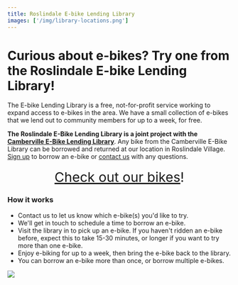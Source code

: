 ```yaml
---
title: Roslindale E-bike Lending Library
images: ['/img/library-locations.png']
---
```



# Curious about e-bikes? Try one from the Roslindale E-bike Lending Library!

The E-bike Lending Library is a free, not-for-profit service working to expand access to e-bikes in the area. We have a small collection of e-bikes that we lend out to community members for up to a week, for free.

**The Roslindale E-Bike Lending Library is a joint project with the [Camberville
E-Bike Lending Library](https://camberville.ebikelibrary.org)**. Any bike from the Camberville E-Bike Library can be 
borrowed and returned at our location in Roslindale Village. [Sign up](https://forms.gle/WkBo3KS4jfbQtgAr7) to borrow an e-bike or
[contact us](mailto:roslindale@ebikelibrary.org) with any questions.


<div style="text-align: center; font-size: 30px; margin: 20px"><a href="https://camberville.ebikelibrary.org/our-bikes/">Check out our bikes</a>!</div>

### How it works

* Contact us to let us know which e-bike(s) you'd like to try.
* We'll get in touch to schedule a time to borrow an e-bike.
* Visit the library in to pick up an e-bike. If you haven't
    ridden an e-bike before, expect this to take 15-30 minutes, or
    longer if you want to try more than one e-bike.
* Enjoy e-biking for up to a week, then bring the e-bike back to the
    library.
* You can borrow an e-bike more than once, or borrow multiple e-bikes.

<img src="/img/library-locations.png" />
